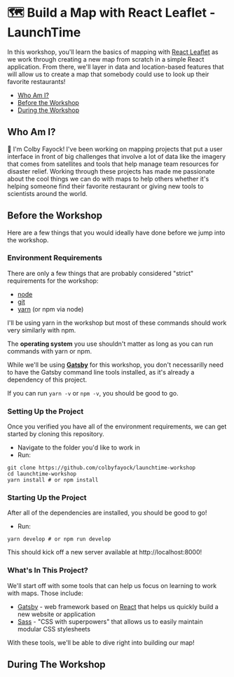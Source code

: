 # 🗺️ Build a Map with React Leaflet - LaunchTime

In this workshop, you'll learn the basics of mapping with [React Leaflet](https://react-leaflet.js.org/) as we work through creating a new map from scratch in a simple React application. From there, we'll layer in data and location-based features that will allow us to create a map that somebody could use to look up their favorite restaurants!

* [Who Am I?](#who-am-i)
* [Before the Workshop](#before-the-workshop)
* [During the Workshop](#during-the-workshop)

## Who Am I?
👋 I'm Colby Fayock! I've been working on mapping projects that put a user interface in front of big challenges that involve a lot of data like the imagery that comes from satellites and tools that help manage team resources for disaster relief. Working through these projects has made me passionate about the cool things we can do with maps to help others whether it's helping someone find their favorite restaurant or giving new tools to scientists around the world.

## Before the Workshop

Here are a few things that you would ideally have done before we jump into the workshop.

### Environment Requirements
There are only a few things that are probably considered "strict" requirements for the workshop:
* [node](https://nodejs.org/en/)
* [git](https://git-scm.com/)
* [yarn](https://yarnpkg.com/) (or npm via node)

I'll be using yarn in the workshop but most of these commands should work very similarly with npm.

The **operating system** you use shouldn't matter as long as you can run commands with yarn or npm.

While we'll be using [**Gatsby**](https://www.gatsbyjs.org/) for this workshop, you don't necessarilly need to have the Gatsby command line tools installed, as it's already a dependency of this project.

If you can run `yarn -v` or `npm -v`, you should be good to go.

### Setting Up the Project
Once you verified you have all of the environment requirements, we can get started by cloning this repository.
* Navigate to the folder you'd like to work in
* Run:
```
git clone https://github.com/colbyfayock/launchtime-workshop
cd launchtime-workshop
yarn install # or npm install
```

### Starting Up the Project
After all of the dependencies are installed, you should be good to go!
* Run:
```
yarn develop # or npm run develop
```

This should kick off a new server available at http://localhost:8000!

### What's In This Project?
We'll start off with some tools that can help us focus on learning to work with maps. Those include:
* [Gatsby](https://www.gatsbyjs.org/) - web framework based on [React](https://reactjs.org/) that helps us quickly build a new website or application
* [Sass](https://sass-lang.com/) - "CSS with superpowers" that allows us to easily maintain modular CSS stylesheets

With these tools, we'll be able to dive right into building our map!

## During The Workshop
